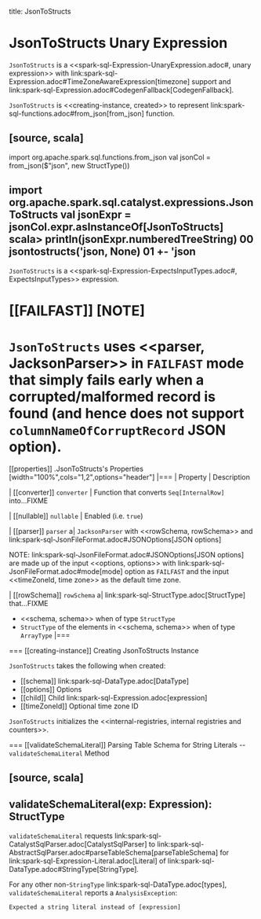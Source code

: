 title: JsonToStructs

# JsonToStructs Unary Expression

`JsonToStructs` is a <<spark-sql-Expression-UnaryExpression.adoc#, unary expression>> with link:spark-sql-Expression.adoc#TimeZoneAwareExpression[timezone] support and link:spark-sql-Expression.adoc#CodegenFallback[CodegenFallback].

`JsonToStructs` is <<creating-instance, created>> to represent link:spark-sql-functions.adoc#from_json[from_json] function.

[source, scala]
----
import org.apache.spark.sql.functions.from_json
val jsonCol = from_json($"json", new StructType())

import org.apache.spark.sql.catalyst.expressions.JsonToStructs
val jsonExpr = jsonCol.expr.asInstanceOf[JsonToStructs]
scala> println(jsonExpr.numberedTreeString)
00 jsontostructs('json, None)
01 +- 'json
----

`JsonToStructs` is a <<spark-sql-Expression-ExpectsInputTypes.adoc#, ExpectsInputTypes>> expression.

[[FAILFAST]]
[NOTE]
====
`JsonToStructs` uses <<parser, JacksonParser>> in `FAILFAST` mode that simply fails early when a corrupted/malformed record is found (and hence does not support `columnNameOfCorruptRecord` JSON option).
====

[[properties]]
.JsonToStructs's Properties
[width="100%",cols="1,2",options="header"]
|===
| Property
| Description

| [[converter]] `converter`
| Function that converts `Seq[InternalRow]` into...FIXME

| [[nullable]] `nullable`
| Enabled (i.e. `true`)

| [[parser]] `parser`
a| `JacksonParser` with <<rowSchema, rowSchema>> and link:spark-sql-JsonFileFormat.adoc#JSONOptions[JSON options]

NOTE: link:spark-sql-JsonFileFormat.adoc#JSONOptions[JSON options] are made up of the input <<options, options>> with link:spark-sql-JsonFileFormat.adoc#mode[mode] option as `FAILFAST` and the input <<timeZoneId, time zone>> as the default time zone.

| [[rowSchema]] `rowSchema`
a| link:spark-sql-StructType.adoc[StructType] that...FIXME

* <<schema, schema>> when of type `StructType`
* `StructType` of the elements in <<schema, schema>> when of type `ArrayType`
|===

=== [[creating-instance]] Creating JsonToStructs Instance

`JsonToStructs` takes the following when created:

* [[schema]] link:spark-sql-DataType.adoc[DataType]
* [[options]] Options
* [[child]] Child link:spark-sql-Expression.adoc[expression]
* [[timeZoneId]] Optional time zone ID

`JsonToStructs` initializes the <<internal-registries, internal registries and counters>>.

=== [[validateSchemaLiteral]] Parsing Table Schema for String Literals -- `validateSchemaLiteral` Method

[source, scala]
----
validateSchemaLiteral(exp: Expression): StructType
----

`validateSchemaLiteral` requests link:spark-sql-CatalystSqlParser.adoc[CatalystSqlParser] to link:spark-sql-AbstractSqlParser.adoc#parseTableSchema[parseTableSchema] for link:spark-sql-Expression-Literal.adoc[Literal] of link:spark-sql-DataType.adoc#StringType[StringType].

For any other non-``StringType`` link:spark-sql-DataType.adoc[types], `validateSchemaLiteral` reports a `AnalysisException`:

```
Expected a string literal instead of [expression]
```
